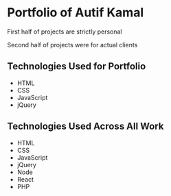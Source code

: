 <h1>Portfolio of Autif Kamal</h1>
<p>First half of projects are strictly personal</p>
<p>Second half of projects were for actual clients</p>

<h2>Technologies Used for Portfolio</h2>
<ul>
  <li>HTML</li>
  <li>CSS</li>
  <li>JavaScript</li>
  <li>jQuery</li>
</ul>

<h2>Technologies Used Across All Work</h2>
<ul>
  <li>HTML</li>
  <li>CSS</li>
  <li>JavaScript</li>
  <li>jQuery</li>
  <li>Node</li>
  <li>React</li>
  <li>PHP</li>
</ul>
